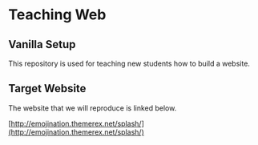 # Teaching Web

## Vanilla Setup

This repository is used for teaching new students how to build a website.

## Target Website

The website that we will reproduce is linked below.

[http://emojination.themerex.net/splash/](http://emojination.themerex.net/splash/)
